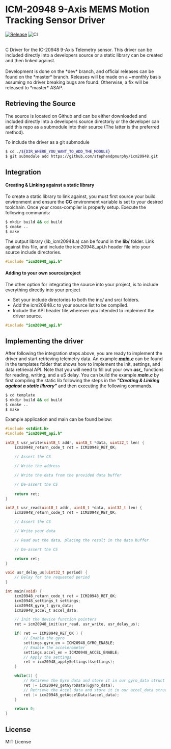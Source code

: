 # ICM-20948 9-Axis MEMS Motion Tracking Sensor Driver
[![Release](https://img.shields.io/github/release/stephendpmurphy/icm20948.svg?style=flat-square)](https://github.com/stephendpmurphy/icm20948/releases/latest)
![CI](https://github.com/stephendpmurphy/icm20948/workflows/CI/badge.svg)

</br>
C Driver for the IC-20948 9-Axis Telemetry sensor. This driver can be included directly into a developers source or a static library can be created and then linked against.
</br></br>
Development is done on the *dev* branch, and official releases can be found on the *master* branch. Releases will be made on a ~monthly basis assuming no driver breaking bugs are found. Otherwise, a fix will be released to *master* ASAP.

## Retrieving the Source
The source is located on Github and can be either downloaded and included directly into a developers source directoriy or the developer can add this repo as a submodule into their source (The latter is the preferred method).

To include the driver as a git submodule
```bash
$ cd ./${DIR_WHERE_YOU_WANT_TO_ADD_THE_MODULE}
$ git submodule add https://github.com/stephendpmurphy/icm20948.git
```

## Integration
#### Creating & Linking against a static library
To create a static library to link against, you must first source your build environment and ensure the **CC** environment variable is set to your desired toolchain. Once your cross-compiler is properly setup. Execute the following commands:
```bash
$ mkdir build && cd build
$ cmake ..
$ make
```
The output library (lib_icm20948.a) can be found in the **lib/** folder. Link against this file, and include the icm20948_api.h header file into your source include directories.
```c
#include "icm20948_api.h"
```

#### Adding to your own source/project
The other option for integrating the source into your project, is to include everything directly into your project
* Set your include directories to both the inc/ and src/ folders.
* Add the icm20948.c to your source list to be compiled.
* Include the API header file wherever you intended to implement the driver source.
```c
#include "icm20948_api.h"
```

## Implementing the driver
After following the integration steps above, you are ready to implement the driver and start retrieving telemetry data. An example [***main.c***](./template/main.c) can be found in the templates folder that shows how to implement the init, settings, and data retrieval API. Note that you will need to fill out your own ***usr_*** functions for reading, writing, and a uS delay. You can build the example ***main.c*** by first compiling the static lib following the steps in the ***"Creating & Linking against a static library"*** and then executing the following commands.
```bash
$ cd template
$ mkdir build && cd build
$ cmake ..
$ make
```
Example application and main can be found below:
```C
#include <stdint.h>
#include "icm20948_api.h"

int8_t usr_write(uint8_t addr, uint8_t *data, uint32_t len) {
    icm20948_return_code_t ret = ICM20948_RET_OK;
    
    // Assert the CS

    // Write the address

    // Write the data from the provided data buffer

    // De-assert the CS
    
    return ret;
}

int8_t usr_read(uint8_t addr, uint8_t *data, uint32_t len) {
    icm20948_return_code_t ret = ICM20948_RET_OK;

    // Assert the CS

    // Write your data

    // Read out the data, placing the result in the data buffer

    // De-assert the CS

    return ret;
}

void usr_delay_us(uint32_t period) {
    // Delay for the requested period
}

int main(void) {
    icm20948_return_code_t ret = ICM20948_RET_OK;
    icm20948_settings_t settings;
    icm20948_gyro_t gyro_data;
    icm20948_accel_t accel_data;

    // Init the device function pointers
    ret = icm20948_init(usr_read, usr_write, usr_delay_us);

    if( ret == ICM20948_RET_OK ) {
        // Enable the gyro
        settings.gyro_en = ICM20948_GYRO_ENABLE;
        // Enable the accelerometer
        settings.accel_en = ICM20948_ACCEL_ENABLE;
        // Apply the settings
        ret = icm20948_applySettings(&settings);
    }

    while(1) {
        // Retireve the Gyro data and store it in our gyro_data struct
        ret |= icm20948_getGyroData(&gyro_data);
        // Retrieve the Accel data and store it in our accel_data struct
        ret |= icm20948_getAccelData(&accel_data);
    }

    return 0;
}
```

## License
MIT License
